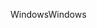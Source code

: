 <span data-ttu-id="dbf14-101">Windows</span><span class="sxs-lookup"><span data-stu-id="dbf14-101">Windows</span></span>